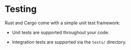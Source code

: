 # Testing

Rust and Cargo come with a simple unit test framework:

- Unit tests are supported throughout your code.

- Integration tests are supported via the `tests/` directory.
